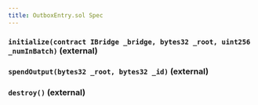 ```yaml
---
title: OutboxEntry.sol Spec
---
```


### `initialize(contract IBridge _bridge, bytes32 _root, uint256 _numInBatch)` (external)

### `spendOutput(bytes32 _root, bytes32 _id)` (external)

### `destroy()` (external)
